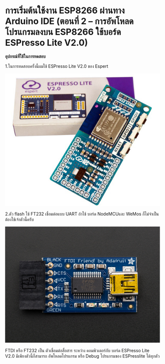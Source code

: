 # การเริ่มต้นใช้งาน ESP8266 ผ่านทาง Arduino IDE \(ตอนที่ 2 – การอัพโหลดโปรแกรมลงบน ESP8266 ใช้บอร์ด ESPresso Lite V2.0\)

**อุปกรณ์ที่ใช้ในการทดสอบ**

1.ในการทดสอบครั้งนี้ผมใช้ ESPresso Lite V2.0 ของ Espert

![บอร์ด ESPresso Lite](images/introduction14.JPG)

2.ตัว flash ใช้ FT232 เชื่อมต่อแบบ UART ถ้าใช้ บอร์ด NodeMCUและ WeMos ก็ไม่จำเป็นต้องใช้เจ้าตัวนี้ครับ

![FTDI - FT232](images/introduction16.JPG)

FTDI หรือ FT232 เป็น ตัวเชื่อมต่อสื่อสาร ระหว่าง คอมพิวเตอร์กับ บอร์ด ESPresso Lite V2.0 มีเพียงตัวนี้ก็สามารถ อัพโหลดโปรแกรม หรือ Debug โปรแกรมของ ESPresslite ได้ทุกตัว

